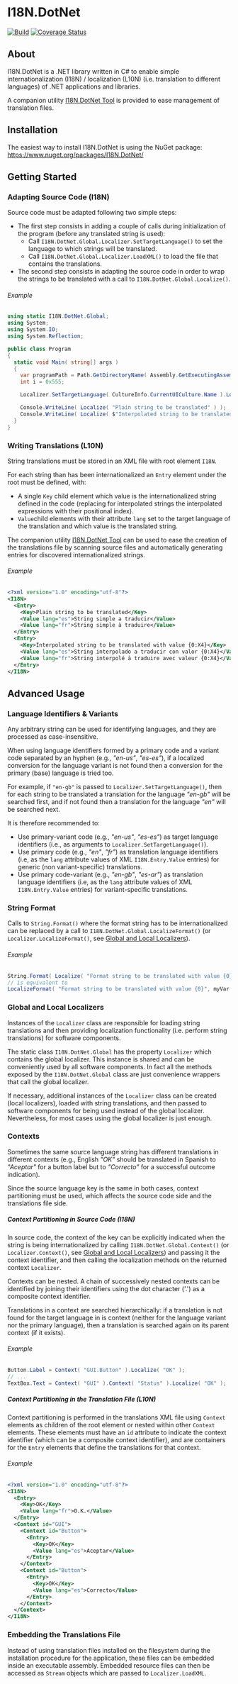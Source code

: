 # I18N.DotNet

[![Build](https://github.com/SafeTwice/I18N.DotNet/actions/workflows/Build.yml/badge.svg)](https://github.com/SafeTwice/I18N.DotNet/actions/workflows/Build.yml)
[![Coverage Status](https://coveralls.io/repos/github/SafeTwice/I18N.DotNet/badge.svg)](https://coveralls.io/github/SafeTwice/I18N.DotNet)

## About

I18N.DotNet is a .NET library written in C# to enable simple internationalization (I18N) / localization (L10N) (i.e. translation to different languages) of .NET applications and libraries.

A companion utility [I18N.DotNet Tool](https://github.com/SafeTwice/I18N.DotNet/tree/main/Tool) is provided to ease management of translation files.

## Installation

The easiest way to install I18N.DotNet is using the NuGet package: https://www.nuget.org/packages/I18N.DotNet/

## Getting Started

### Adapting Source Code (I18N)

Source code must be adapted following two simple steps:

- The first step consists in adding a couple of calls during initialization of the program (before any translated string is used):
  - Call `I18N.DotNet.Global.Localizer.SetTargetLanguage()` to set the language to which strings will be translated.
  - Call `I18N.DotNet.Global.Localizer.LoadXML()` to load the file that contains the translations.
- The second step consists in adapting the source code in order to wrap the strings to be translated with a call to `I18N.DotNet.Global.Localize()`.

###### Example
``` CS
using static I18N.DotNet.Global;
using System;
using System.IO;
using System.Reflection;

public class Program
{
  static void Main( string[] args )
  {
    var programPath = Path.GetDirectoryName( Assembly.GetExecutingAssembly().Location );
    int i = 0x555;

    Localizer.SetTargetLanguage( CultureInfo.CurrentUICulture.Name ).LoadXML( programPath + "/I18N.xml" );

    Console.WriteLine( Localize( "Plain string to be translated" ) );
    Console.WriteLine( Localize( $"Interpolated string to be translated with value {i:X4}" ) );
  }
}
```

### Writing Translations (L10N)

String translations must be stored in an XML file with root element `I18N`.

For each string than has been internationalized an `Entry` element under the root must be defined, with:

- A single `Key` child element which value is the internationalized string defined in the code (replacing for interpolated strings the interpolated expressions with their positional index).
- `Value`child elements with their attribute `lang` set to the target language of the translation and which value is the translated string.

The companion utility [I18N.DotNet Tool](Tool/) can be used to ease the creation of the translations file by scanning source files and automatically generating entries for discovered internationalized strings.

###### Example
``` XML
<?xml version="1.0" encoding="utf-8"?>
<I18N>
  <Entry>
    <Key>Plain string to be translated</Key>
    <Value lang="es">String simple a traducir</Value>
    <Value lang="fr">String simple à traduire</Value>
  </Entry>
  <Entry>
    <Key>Interpolated string to be translated with value {0:X4}</Key>
    <Value lang="es">String interpolado a traducir con valor {0:X4}</Value>
    <Value lang="fr">String interpolé à traduire avec valeur {0:X4}</Value>
  </Entry>
</I18N>
```

## Advanced Usage

### Language Identifiers & Variants

Any arbitrary string can be used for identifying languages, and they are processed as case-insensitive.

When using language identifiers formed by a primary code and a variant code separated by an hyphen (e.g., _"en-us"_, _"es-es"_), if a localized conversion for the language variant is not found then a conversion for the primary (base) language is tried too.

For example, if `"en-gb"` is passed to `Localizer.SetTargetLanguage()`, then for each string to be translated a translation for the language _"en-gb"_ will be searched first, and if not found then a translation for the language _"en"_ will be searched next.

It is therefore recommended to:

- Use primary-variant code (e.g., _"en-us"_, _"es-es"_) as target language identifiers (i.e., as arguments to `Localizer.SetTargetLanguage()`).
- Use primary code (e.g., _"en"_, _"fr"_) as translation language identifiers (i.e, as the `lang` attribute values of XML `I18N.Entry.Value` entries) for generic (non variant-specific) translations.
- Use primary code-variant (e.g., _"en-gb"_, _"es-ar"_) as translation language identifiers (i.e, as the `lang` attribute values of XML `I18N.Entry.Value` entries) for variant-specific translations.

### String Format

Calls to `String.Format()` where the format string has to be internationalized can be replaced by a call to `I18N.DotNet.Global.LocalizeFormat()` (or `Localizer.LocalizeFormat()`, see [Global and Local Localizers](#global-and-local-localizers)).

###### Example
``` CS
String.Format( Localize( "Format string to be translated with value {0}" ), myVar );
// is equivalent to
LocalizeFormat( "Format string to be translated with value {0}", myVar );
```

### Global and Local Localizers

Instances of the `Localizer` class are responsible for loading string translations and then providing localization functionality (i.e. perform string translations) for software components.

The static class `I18N.DotNet.Global` has the property `Localizer` which contains the global localizer. This instance is shared and can be conveniently used by all software components. In fact all the methods exposed by the `I18N.DotNet.Global` class are just convenience wrappers that call the global localizer.

If necessary, additional instances of the `Localizer` class can be created (local localizers), loaded with string translations, and then passed to software components for being used instead of the global localizer. Nevertheless, for most cases using the global localizer is just enough.

### Contexts

Sometimes the same source language string has different translations in different contexts (e.g., English _"OK"_ should be translated in Spanish to _"Aceptar"_ for a button label but to _"Correcto"_ for a successful outcome indication).

Since the source language key is the same in both cases, context partitioning must be used, which affects the source code side and the translations file side.

##### Context Partitioning in Source Code (I18N)

In source code, the context of the key can be explicitly indicated when the string is being internationalized by calling `I18N.DotNet.Global.Context()` (or `Localizer.Context()`, see [Global and Local Localizers](#global-and-local-localizers)) and passing it the context identifier, and then calling the localization methods on the returned context `Localizer`.

Contexts can be nested. A chain of successively nested contexts can be identified by joining their identifiers using the dot character ('.') as a composite context identifier.

Translations in a context are searched hierarchically: if a translation is not found for the target language in is context (neither for the language variant nor the primary language), then a translation is searched again on its parent context (if it exists).

###### Example
``` CS
Button.Label = Context( "GUI.Button" ).Localize( "OK" );
// ...
TextBox.Text = Context( "GUI" ).Context( "Status" ).Localize( "OK" );
```

##### Context Partitioning in the Translation File (L10N)

Context partitioning is performed in the translations XML file using `Context` elements as children of the root element or nested within other `Context` elements. These elements must have an `id` attribute to indicate the context identifier (which can be a composite context identifier), and are containers for the `Entry` elements that define the translations for that context.

###### Example
``` XML
<?xml version="1.0" encoding="utf-8"?>
<I18N>
  <Entry>
    <Key>OK</Key>
    <Value lang="fr">O.K.</Value>
  </Entry>
  <Context id="GUI">
    <Context id="Button">
      <Entry>
        <Key>OK</Key>
        <Value lang="es">Aceptar</Value>
      </Entry>
    </Context>
    <Context id="Button">
      <Entry>
        <Key>OK</Key>
        <Value lang="es">Correcto</Value>
      </Entry>
    </Context>
  </Context>
</I18N>
```

### Embedding the Translations File

Instead of using translation files installed on the filesystem during the installation procedure for the application, these files can be embedded inside an executable assembly. Embedded resource files can then be accessed as `Stream` objects which are passed to `Localizer.LoadXML`.
